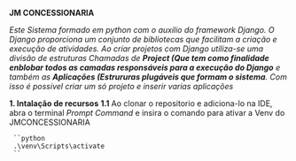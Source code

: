 **JM CONCESSIONARIA**

*Este Sistema formado em python com o auxilio do framework Django.  O Django proporciona um conjunto de bibliotecas que facilitam a criação e execução de atividades.*
*Ao criar projetos com Django utiliza-se uma divisão de estruturas Chamadas de **Project (Que tem como finalidade enblobar todos as camadas responsáveis para a execução do Django**
e também as **Aplicações (Estrururas plugáveis que formam o sistema**. Com isso é possivel criar um só projeto e inserir varias aplicações*

**1. Intalação de recursos**
     **1.1** Ao clonar o repositorio e adiciona-lo na IDE, abra o terminal *Prompt Command* e insira o comando para ativar a Venv do JMCONCESSIONARIA
     
     ``python
     .\venv\Scripts\activate 
     ``
      
      
